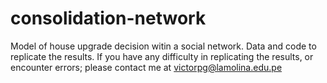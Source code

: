 # consolidation-network
Model of house upgrade decision witin a social network.
Data and code to replicate the results.
If you have any difficulty in replicating the results, or encounter errors; please contact me at victorpg@lamolina.edu.pe
